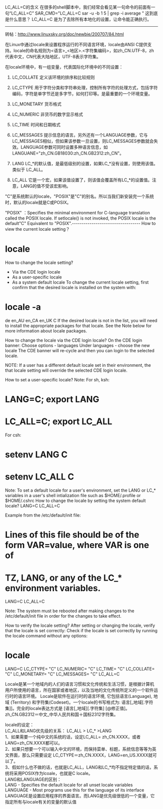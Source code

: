 LC_ALL=C的含义
在很多的shell脚本中，我们经常会看见某一句命令的前面有一句“LC_ALL=C”
SAR_CMD="LC_ALL=C sar -u -b 1 5 | grep -i average "
这到底是什么意思？
LC_ALL=C 是为了去除所有本地化的设置，让命令能正确执行。

---------------------------------
转帖：http://www.linuxsky.org/doc/newbie/200707/84.html

在Linux中通过locale来设置程序运行的不同语言环境，locale由ANSI C提供支持。locale的命名规则为<语言>_<地区>.<字符集编码>，如zh_CN.UTF-8，zh代表中文，CN代表大陆地区，UTF-8表示字符集。

 

 在locale环境中，有一组变量，代表国际化环境中的不同设置：

 1.    LC_COLLATE
 定义该环境的排序和比较规则

 2.    LC_CTYPE
 用于字符分类和字符串处理，控制所有字符的处理方式，包括字符编码，字符是单字节还是多字节，如何打印等。是最重要的一个环境变量。

 3.    LC_MONETARY
 货币格式

 4.    LC_NUMERIC
 非货币的数字显示格式

 5.    LC_TIME
 时间和日期格式

 6.    LC_MESSAGES
 提示信息的语言。另外还有一个LANGUAGE参数，它与LC_MESSAGES相似，但如果该参数一旦设置，则LC_MESSAGES参数就会失效。LANGUAGE参数可同时设置多种语言信息，如LANGUANE="zh_CN.GB18030:zh_CN.GB2312:zh_CN"。

 7.    LANG
 LC_*的默认值，是最低级别的设置，如果LC_*没有设置，则使用该值。类似于 LC_ALL。

 8.    LC_ALL
 它是一个宏，如果该值设置了，则该值会覆盖所有LC_*的设置值。注意，LANG的值不受该宏影响。

 "C"是系统默认的locale，"POSIX"是"C"的别名。所以当我们新安装完一个系统时，默认的locale就是C或POSIX。

  

  "POSIX" ：Specifies the minimal environment for C-language translation called the POSIX locale. If setlocale() is not invoked, the POSIX locale is the default"C"  Equivalent to "POSIX".-----------------------------------
  How to view the current locale setting？
  # locale
  How to change the locale setting?
  * Via the CDE login locale
  * As a user-specific locale
  * As a system default locale
  To change the current locale setting, first confirm that the desired locale is
  installed on the system with:
  # locale -a
  de
  en_AU
  en_CA
  en_UK
  C
  If the desired locale is not in the list, you will need to install the
  appropriate packages for that locale. See the Note below for more information
  about locale packages.

  How to change the locale via the CDE login locale?
  On the CDE login banner:
  Choose options - languages
  Under languages - choose the new locale
  The CDE banner will re-cycle and then you can login to the selected locale.

  NOTE: If a user has a different default locale set in their environment, the
  that locale setting will override the selected CDE login locale.

  How to set a user-specific locale?
  Note:
  For sh, ksh:
  # LANG=C; export LANG
  # LC_ALL=C; export LC_ALL
  For csh:
  # setenv LANG C
  # setenv LC_ALL C

  Note: To set a default locale for a user's environment, set the LANG or LC_*
  variables in a user's shell intialization file such as $HOME/.profile or
  $HOME/.cshrc
  How to change the locale by setting the system default locale?
  LANG=C
  LC_ALL=C

  Example from the /etc/default/init file:

  # Lines of this file should be of the form VAR=value, where VAR is one of
  # TZ, LANG, or any of the LC_* environment variables.
  LANG=C
  LC_ALL=C

  Note: The system must be rebooted after making changes to the
  /etc/default/init file in order for the changes to take effect.

  How to verify the locale setting?
  After setting or changing the locale, verify that the locale is set correctly:
  Check if the locale is set correctly by running the locale command without any
  options:
  # locale
  LANG=C
  LC_CTYPE= "C"
  LC_NUMERIC= "C"
  LC_TIME= "C"
  LC_COLLATE= "C"
  LC_MONETARY= "C"
  LC_MESSAGES= "C"
  LC_ALL=C

  Locale是某一个地域内的人们的语言习惯和文化传统和生活习惯，是根据计算机用户所使用的语言，所在国家或者地区，以及当地的文化传统所定义的一个软件运行时的语言环境。 
  Locale是软件在运行时的语言环境, 它包括语言(Language), 地域 (Territory) 和字符集(Codeset)。一个locale的书写格式为: 语言[_地域[.字符集]]。完全的locale表达方式是 [语言[_地域][.字符集] [@修正值]。zh_CN.GB2312＝中文_中华人民共和国＋国标2312字符集。 


  locale的设定：   
  LC_ALL和LANG优先级的关系： LC_ALL > LC_* >LANG   
  1、如果需要一个纯中文的系统的话，设定LC_ALL= zh_CN.XXXX，或者LANG=zh_CN.XXXX都可以。  
  2、如果只想要一个可以输入中文的环境，而保持菜单、标题，系统信息等等为英文界面，那么只需要设定 LC_CTYPE＝zh_CN.XXXX，LANG=en_US.XXXX就可以了。  
  3、假如什么也不做的话，也就是LC_ALL，LANG和LC_*均不指定特定值的话，系统将采用POSIX作为lcoale，也就是C locale。  
  LANG和LANGUAGE的区别：   
  LANG - Specifies the default locale for all unset locale variables  
  LANGUAGE - Most programs use this for the language of its interface  
  LANGUAGE是设置应用程序的界面语言。而LANG是优先级很低的一个变量，它指定所有与locale有关的变量的默认值  
